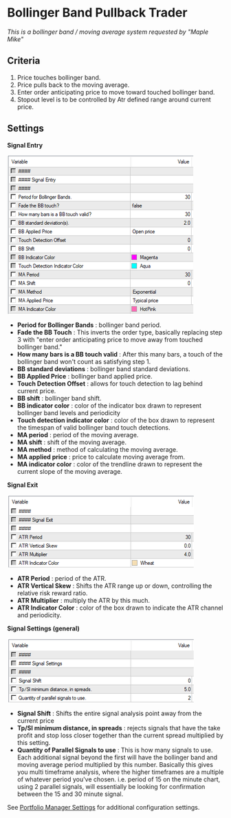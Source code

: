 # Bollinger Band Pullback Trader

*This is a bollinger band / moving average system requested by "Maple Mike"*


## Criteria
1) Price touches bollinger band.
2) Price pulls back to the moving average.
3) Enter order anticipating price to move toward touched bollinger band.
4) Stopout level is to be controlled by Atr defined range around current price.

## Settings

**Signal Entry**

![Screenshot of settings](README%20images/Bollinger%20Band%20Pullback%20Settings%20Signal%20Entry.png)

* **Period for Bollinger Bands** : bollinger band period.
* **Fade the BB Touch** : This inverts the order type, basically replacing step 3 with "enter order anticipating price to move away from touched bollinger band."
* **How many bars is a BB touch valid** : After this many bars, a touch of the bollinger band won't count as satisfying step 1.
* **BB standard deviations** : bollinger band standard deviations.
* **BB Applied Price** : bollinger band applied price.
* **Touch Detection Offset** : allows for touch detection to lag behind current price.
* **BB shift** : bollinger band shift.
* **BB indicator color** : color of the indicator box drawn to represent bollinger band levels and periodicity
* **Touch detection indicator color** : color of the box drawn to represent the timespan of valid bollinger band touch detections.
* **MA period** : period of the moving average.
* **MA shift** : shift of the moving average.
* **MA method** : method of calculating the moving average.
* **MA applied price** : price to calculate moving average from.
* **MA indicator color** : color of the trendline drawn to represent the current slope of the moving average.

**Signal Exit**

![Screenshot of settings](README%20images/Bollinger%20Band%20Pullback%20Settings%20Exit.png)

* **ATR Period** : period of the ATR.
* **ATR Vertical Skew** : Shifts the ATR range up or down, controlling the relative risk reward ratio.
* **ATR Multiplier** : multiply the ATR by this much.
* **ATR Indicator Color** : color of the box drawn to indicate the ATR channel and periodicity.

**Signal Settings (general)**

![Screenshot of settings](README%20images/Bollinger%20Band%20Pullback%20Settings%20Signal.png)

* **Signal Shift** : Shifts the entire signal analysis point away from the current price
* **Tp/Sl minimum distance, in spreads** : rejects signals that have the take profit and stop loss closer together than the current spread multiplied by this setting.
* **Quantity of Parallel Signals to use** : This is how many signals to use. Each additional signal beyond the first will have the bollinger band and moving average period multiplied by this number. Basically this gives you multi timeframe analysis, where the higher timeframes are a multiple of whatever period you've chosen. i.e. period of 15 on the minute chart, using 2 parallel signals, will essentially be looking for confirmation between the 15 and 30 minute signal.

See [Portfolio Manager Settings](../README.md#common-settings-for-portfolio-manager) for additional configuration settings.